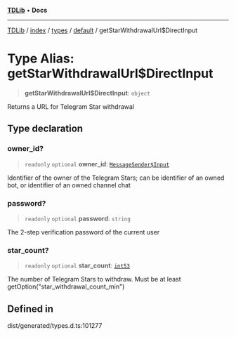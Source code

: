 [**TDLib**](../../../../../../README.md) • **Docs**

***

[TDLib](../../../../../../modules.md) / [index](../../../../../README.md) / [types](../../../README.md) / [default](../README.md) / getStarWithdrawalUrl$DirectInput

# Type Alias: getStarWithdrawalUrl$DirectInput

> **getStarWithdrawalUrl$DirectInput**: `object`

Returns a URL for Telegram Star withdrawal

## Type declaration

### owner\_id?

> `readonly` `optional` **owner\_id**: [`MessageSender$Input`](MessageSender$Input.md)

Identifier of the owner of the Telegram Stars; can be identifier of an owned bot, or identifier of an owned channel chat

### password?

> `readonly` `optional` **password**: `string`

The 2-step verification password of the current user

### star\_count?

> `readonly` `optional` **star\_count**: [`int53`](int53.md)

The number of Telegram Stars to withdraw. Must be at least getOption("star_withdrawal_count_min")

## Defined in

dist/generated/types.d.ts:101277
